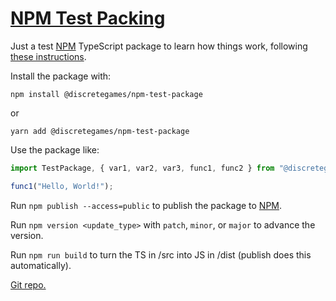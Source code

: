 # [NPM Test Packing][1]

Just a test [NPM](https://www.npmjs.com/) TypeScript package to learn how things work, following
[these instructions](https://itnext.io/step-by-step-building-and-publishing-an-npm-typescript-package-44fe7164964c).

Install the package with:

```text
npm install @discretegames/npm-test-package
```

or

```text
yarn add @discretegames/npm-test-package
```

Use the package like:

```js
import TestPackage, { var1, var2, var3, func1, func2 } from "@discretegames/npm-test-package";

func1("Hello, World!");
```

Run `npm publish --access=public` to publish the package to [NPM][1].

Run `npm version <update_type>` with `patch`, `minor`, or `major` to advance the version.

Run `npm run build` to turn the TS in /src into JS in /dist (publish does this automatically).

[Git repo.](https://github.com/discretegames/npm-test-package)

[1]: https://www.npmjs.com/package/@discretegames/npm-test-package
